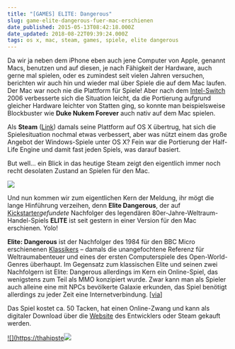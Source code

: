 ```yaml
---
title: "[GAMES] ELITE: Dangerous"
slug: game-elite-dangerous-fuer-mac-erschienen
date_published: 2015-05-13T08:42:18.000Z
date_updated: 2018-08-22T09:39:24.000Z
tags: os x, mac, steam, games, spiele, elite dangerous
---
```


Da wir ja neben dem iPhone eben auch jene Computer von Apple, genannt Macs, benutzen und auf diesen, je nach Fähigkeit der Hardware, auch gerne mal spielen, oder es zumindest seit vielen Jahren versuchen, berichten wir auch hin und wieder mal über Spiele die auf dem Mac laufen. Der Mac war noch nie die Plattform für Spiele! Aber nach dem [Intel-Switch](__GHOST_URL__/apple-hat-es-wahr-gemacht/) 2006 verbesserte sich die Situation leicht, da die Portierung aufgrund gleicher Hardware leichter von Statten ging, so konnte man beispielsweise Blockbuster wie **Duke Nukem Forever** auch nativ auf dem Mac spielen.

Als **Steam** ([Link](https://www.google.de/search?q=site:thafaker.de+steam&amp;ie=utf-8&amp;oe=utf-8&amp;gws_rd=cr&amp;ei=k_xSVdq2EYbaU7KXgaAM)) damals seine Plattform auf OS X übertrug, hat sich die Spielesituation nochmal etwas verbessert, aber was nützt einem das große Angebot der Windows-Spiele unter OS X? Fein war die Portierung der Half-Life Engine und damit fast jeden Spiels, was darauf basiert.

But well… ein Blick in das heutige Steam zeigt den eigentlich immer noch recht desolaten Zustand an Spielen für den Mac.

![](__GHOST_URL__/content/images/2015/05/photo-original-1.jpg)

Und nun kommen wir zum eigentlichen Kern der Meldung, ihr mögt die lange Hinführung verzeihen, denn **Elite Dangerous**, der auf [Kickstarter](https://www.kickstarter.com/projects/1461411552/elite-dangerous/video_share)*gefundete* Nachfolger des legendären 80er-Jahre-Weltraum-Handel-Spiels **ELITE** ist seit gestern in einer Version für den Mac erschienen. Yolo!

**Elite: Dangerous** ist der Nachfolger des 1984 für den BBC Micro erschienenen [Klassikers](http://de.wikipedia.org/wiki/Elite_(Computerspiel)) – damals die unangefochtene Referenz für Weltraumabenteuer und eines der ersten Computerspiele des Open-World-Genres überhaupt. Im Gegensatz zum klassischen Elite und seinen zwei Nachfolgern ist Elite: Dangerous allerdings im Kern ein Online-Spiel, das wenigstens zum Teil als MMO konzipiert wurde. Zwar kann man als Spieler auch alleine eine mit NPCs bevölkerte Galaxie erkunden, das Spiel benötigt allerdings zu jeder Zeit eine Internetverbindung. [[via](http://www.heise.de/mac-and-i/meldung/Weltraumepos-Elite-Dangerous-fuer-den-Mac-erschienen-2645092.html?hg=1&amp;hgi=1&amp;hgf=false)]

Das Spiel kostet ca. 50 Tacken, hat einen Online-Zwang und kann als digitaler Download über die [Website](https://www.elitedangerous.com) des Entwicklers oder Steam gekauft werden.

[![](https://thahipste![](https://thahipster.dehttps://thahipster.de/content/images/2015/05/e_d_steam-1.png)](/content/images/2015/05/e_d_steam-1.png)
